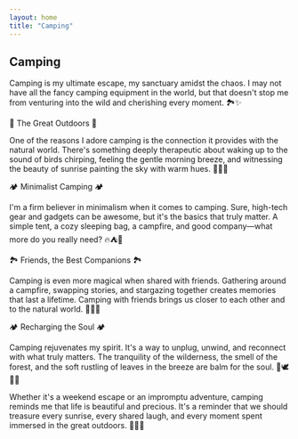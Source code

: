 ```yaml
---
layout: home
title: "Camping"
---
```


## Camping

Camping is my ultimate escape, my sanctuary amidst the chaos. I may not have all the fancy camping equipment in the world, but that doesn't stop me from venturing into the wild and cherishing every moment. 🏞️✨

🌟 The Great Outdoors 🌟

One of the reasons I adore camping is the connection it provides with the natural world. There's something deeply therapeutic about waking up to the sound of birds chirping, feeling the gentle morning breeze, and witnessing the beauty of sunrise painting the sky with warm hues. 🌅🦉🌿

🏕️ Minimalist Camping 🏕️

I'm a firm believer in minimalism when it comes to camping. Sure, high-tech gear and gadgets can be awesome, but it's the basics that truly matter. A simple tent, a cozy sleeping bag, a campfire, and good company—what more do you really need? 🔥⛺🌌

🏞️ Friends, the Best Companions 🏞️

Camping is even more magical when shared with friends. Gathering around a campfire, swapping stories, and stargazing together creates memories that last a lifetime. Camping with friends brings us closer to each other and to the natural world. 🌌🔥👫

🏕️ Recharging the Soul 🏕️

Camping rejuvenates my spirit. It's a way to unplug, unwind, and reconnect with what truly matters. The tranquility of the wilderness, the smell of the forest, and the soft rustling of leaves in the breeze are balm for the soul. 🌲🕊️💆‍♂️

Whether it's a weekend escape or an impromptu adventure, camping reminds me that life is beautiful and precious. It's a reminder that we should treasure every sunrise, every shared laugh, and every moment spent immersed in the great outdoors. 🌅🍃💫